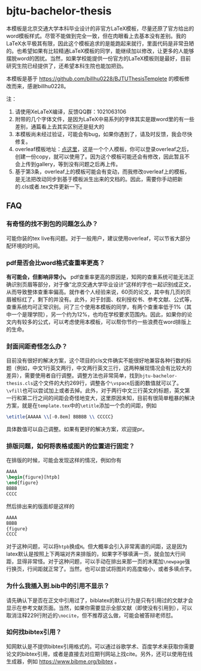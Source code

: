 # bjtu-bachelor-thesis

本模板是北京交通大学本科毕业设计的非官方LaTeX模板，尽量还原了官方给出的word模板样式。尽管不能做到完全一致，但在肉眼看上去基本没有差别。我的LaTeX水平极其有限，因此这个模板追求的是能跑起来就行，里面代码是非常丑陋的。也希望如果有比较精通LaTeX模板的同学，能继续加以修改，让更多的人能够摆脱word的困扰。当然，如果学校能提供一份官方的LaTeX模板则是最好，目前研究生院已经提供了，还希望本科生院也能加把劲。

本模板是基于 https://github.com/billhu0228/BJTUThesisTemplete 的模板修改而来，感谢billhu0228。

注：
1. 请使用XeLaTeX编译，反馈QQ群：1021063106
2. 附带的几个字体文件，是因为LaTeX中易系列的字体其实是跟word里的有一些差别，通篇看上去其实区别还是挺大的
3. 本模板尚未经过验证，可能会有bug，如果你遇到了，请及时反馈，我会尽快修复。
4. overleaf模板地址：[点这里](https://www.overleaf.com/read/cjkrjfvczbvc)，这是一个个人模板，你可以登录overleaf之后，创建一份copy，就可以使用了。因为这个模板可能还会有修改，因此暂且不会上传到gallery，等到没有问题之后再上传。
5. 基于第3条，overleaf上的模板可能会有变动，而我修改overleaf上的模板，是无法把改动同步到基于模板派生出来的文档的。因此，需要你手动把新的.cls或者.tex文件更新一下。

## FAQ

### 有奇怪的找不到包的问题怎么办？

可能你装的tex live有问题。对于一般用户，建议使用overleaf，可以节省大部分配环境的时间。

### pdf是否会比word格式查重率更高？

**有可能会，但影响非常小。** pdf查重率更高的原因是，知网的查重系统可能无法正确识别页眉等部分，对于像“北京交通大学毕业设计”这样的字也一起识别成正文，从而导致整体查重率偏高。就作者个人经验来说，60页的论文，其中有几页的页眉被标红了，剩下的并没有。此外，对于封面、权利授权书、参考文献、公式等，查重系统均可正常识别。问了三个使用本模板的同学，有两个查重率低于1%（其中一个是理学院），另一个约为12%，也均在学校要求范围内。因此，如果你的论文内有较多的公式，可以考虑使用本模板，可以帮你节约一些浪费在word排版上的生命。

### 封面间距奇怪怎么办？

目前没有很好的解决方案，这个项目的cls文件确实不能很好地兼容各种行数的标题（例如，中文1行英文两行，中文两行英文三行，这两种展现情况会有比较大的差异），需要使用者自行调整。调整方法也非常简单，找到`bjtu-bachelor-thesis.cls`这个文件的大约269行，调整各个`\vspace`后面的数值就可以了。`\vfill`也可以尝试加上或者去掉。此外，对于两行中文三行英文的标题，英文第一行和第二行之间的间距会奇怪地变大，这里原因未知，目前有很简单粗暴的解决方案，就是在`template.tex`中的`\etitle`添加一个负的间距，例如

```tex
\etitle{AAAAA \\[-0.8em] BBBBB \\ CCCCC}
```

具体数值可以自己调整。如果有更好的解决方案，欢迎提pr。

### 排版问题，如何将表格或图片的位置进行固定？

在排版的时候，可能会发现这样的情况，例如你有

```tex
AAAA
\begin{figure}[htpb]
\end{figure}
BBBB
CCCC
````

然后排出来的版面却是这样的

```tex
AAAA
BBBB
{figure}
CCCC
````

对于这种问题，可以将`htpb`换成`H`。但大概率会引入非常离谱的间距，这是因为latex默认是按照上下两端对齐来排版的，如果字不够填满一页，就会加大行间距，显得非常怪。对于这种问题，可以手动在排出来那一页的末尾加`\newpage`强行换页，行间距就正常了。当然，也可以尝试将图片的高度缩小，或者多填点字。

### 为什么我插入到.bib中的引用不显示？

请先确认下是否在正文中引用过了，biblatex的默认行为是只有引用过的文献才会显示在参考文献页面。当然，如果你需要显示全部文献（即使没有引用到），可以取消注释229行附近的`\nocite`，但不推荐这么做，可能会被答辩老师怼。

### 如何找bibtex引用？

知网默认是不提供bibtex引用格式的。可以通过谷歌学术、百度学术来获取你需要论文的bibtex引用，或者是直接去对应期刊网站上找cite。另外，还可以使用在线生成器，例如 https://www.bibme.org/bibtex 。
